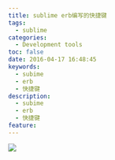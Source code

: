 ```yaml
---
title: sublime erb编写的快捷键
tags:
  - sublime
categories:
  - Development tools
toc: false
date: 2016-04-17 16:48:45
keywords:
  - subime
  - erb
  - 快捷键
description:
  - subime
  - erb
  - 快捷键
feature:
---
```


![](http://7xtlfa.com1.z0.glb.clouddn.com/static/images/erb%E5%BF%AB%E6%8D%B7%E9%94%AE.png)